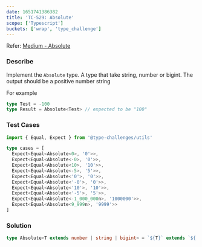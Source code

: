 ```yaml
---
date: 1651741386382
title: 'TC-529: Absolute'
scope: ['Typescript']
buckets: ['wrap', 'type_challenge']
---
```


Refer: [Medium - Absolute](https://github.com/type-challenges/type-challenges/blob/master/questions/529-medium-absolute/README.md)

### Describe

Implement the `Absolute` type. A type that take string, number or bigint. The output should be a positive number string

For example

```typescript
type Test = -100
type Result = Absolute<Test> // expected to be "100"
```

### Test Cases

```typescript
import { Equal, Expect } from '@type-challenges/utils'

type cases = [
  Expect<Equal<Absolute<0>, '0'>>,
  Expect<Equal<Absolute<-0>, '0'>>,
  Expect<Equal<Absolute<10>, '10'>>,
  Expect<Equal<Absolute<-5>, '5'>>,
  Expect<Equal<Absolute<'0'>, '0'>>,
  Expect<Equal<Absolute<'-0'>, '0'>>,
  Expect<Equal<Absolute<'10'>, '10'>>,
  Expect<Equal<Absolute<'-5'>, '5'>>,
  Expect<Equal<Absolute<-1_000_000n>, '1000000'>>,
  Expect<Equal<Absolute<9_999n>, '9999'>>
]
```

### Solution

```typescript
type Absolute<T extends number | string | bigint> = `${T}` extends `${'-'}${infer K}` ? K : `${T}`
```
